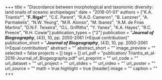+++
title = "Discordance between morphological and taxonomic diversity: land snails of oceanic archipelagos"
date = "2016-01-01"
authors = ["K.A. Triantis*", "**F. Rigal***", "C.E. Parent", "R.A.D. Cameron", "B. Lenzner", "A. Parmakelis", "N.W. Yeung", "M.R. Alonso", "M. Ibanez", "A.M. de Frias Martins", "D.N.F. Teixeira", "O.L. Griffiths", "Y. Yanes", "K.A. Hayes", "R.C. Preece", "R.H. Cowie"]
publication_types = ["2"]
publication = "**_Journal of Biogeography_**, (43), 10, pp. 2050-2061 (*Equal contribution)"
publication_short = "**_Journal of Biogeography_**, (43), 10, pp. 2050-2061 (*Equal contribution)"
abstract = ""
abstract_short = ""
image_preview = ""
selected = false
projects = []
tags = []
url_pdf = "publication/ Triantis_et_al-2016-Journal_of_Biogeography.pdf"
url_preprint = ""
url_code = ""
url_dataset = ""
url_project = ""
url_slides = ""
url_video = ""
url_poster = ""
url_source = ""
math = true
highlight = true
[header]
image = ""
caption = ""
+++
